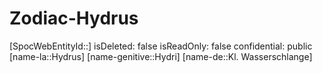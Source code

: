 ﻿---
type: Zodiac
tags:
- astro/Zodiac

---

# Zodiac-Hydrus

[SpocWebEntityId::]
isDeleted: false
isReadOnly: false
confidential: public
[name-la::Hydrus]
[name-genitive::Hydri]
[name-de::Kl. Wasserschlange]
